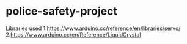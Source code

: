 # police-safety-project



Libraries used
1.https://www.arduino.cc/reference/en/libraries/servo/
2.https://www.arduino.cc/en/Reference/LiquidCrystal
